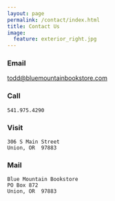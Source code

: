 ```yaml
---
layout: page
permalink: /contact/index.html
title: Contact Us
image:
  feature: exterior_right.jpg
---
```


### Email
<a id="mail" href="mailto:{{ site.owner.email }}">todd@bluemountainbookstore.com</a>

### Call
    541.975.4290

### Visit
    306 S Main Street
    Union, OR  97883

### Mail
    Blue Mountain Bookstore
    PO Box 872
    Union, OR  97883
